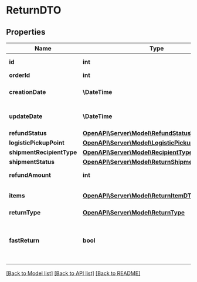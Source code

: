 # ReturnDTO

## Properties
Name | Type | Description | Notes
------------ | ------------- | ------------- | -------------
**id** | **int** | Идентификатор возврата. | [optional] 
**orderId** | **int** | Номер заказа. | [optional] 
**creationDate** | **\DateTime** | Дата создания возврата клиентом. | [optional] 
**updateDate** | **\DateTime** | Дата обновления возврата. | [optional] 
**refundStatus** | [**OpenAPI\Server\Model\RefundStatusType**](RefundStatusType.md) |  | [optional] 
**logisticPickupPoint** | [**OpenAPI\Server\Model\LogisticPickupPointDTO**](LogisticPickupPointDTO.md) |  | [optional] 
**shipmentRecipientType** | [**OpenAPI\Server\Model\RecipientType**](RecipientType.md) |  | [optional] 
**shipmentStatus** | [**OpenAPI\Server\Model\ReturnShipmentStatusType**](ReturnShipmentStatusType.md) |  | [optional] 
**refundAmount** | **int** | Сумма возврата. | [optional] 
**items** | [**OpenAPI\Server\Model\ReturnItemDTO**](ReturnItemDTO.md) | Список товаров в возврате. | 
**returnType** | [**OpenAPI\Server\Model\ReturnType**](ReturnType.md) |  | [optional] 
**fastReturn** | **bool** | Используется ли опция **Быстрый возврат денег за дешевый брак**. | [optional] 

[[Back to Model list]](../README.md#documentation-for-models) [[Back to API list]](../README.md#documentation-for-api-endpoints) [[Back to README]](../README.md)


